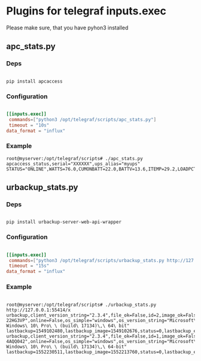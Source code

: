 # Plugins for telegraf inputs.exec

Please make sure, that you have pyhon3 installed

## apc_stats.py

### Deps
```

pip install apcaccess

```

### Configuration
```toml

[[inputs.exec]]
 commands=["python3 /opt/telegraf/scripts/apc_stats.py"]
 timeout = "10s"
data_format = "influx"

```

### Example
```
root@myserver:/opt/telegraf/scripts# ./apc_stats.py 
apcaccess_status,serial="XXXXXX",ups_alias="myups" STATUS="ONLINE",WATTS=76.0,CUMONBATT=22.0,BATTV=13.6,ITEMP=29.2,LOADPCT=19.0,NOMPOWER=400.0,TIMELEFT=25.4,BCHARGE=100.0,TONBATT=0.0,OUTPUTV=230.0

```

## urbackup_stats.py

### Deps
```

pip install urbackup-server-web-api-wrapper

```

### Configuration
```toml

[[inputs.exec]]
 commands=["python3 /opt/telegraf/scripts/urbackup_stats.py http://127.0.0.1:55414/x"]
 timeout = "15s"
data_format = "influx"

```

### Example
```

root@myserver:/opt/telegraf/scripts# ./urbackup_stats.py http://127.0.0.1:55414/x
urbackup,client_version_string="2.3.4",file_ok=False,id=2,image_ok=False,ip=None,last_filebackup_issues=2,lastseen=1549116049,name="DESKTOP-22HG3VP",online=False,os_simple="windows",os_version_string="Microsoft\ Windows\ 10\ Pro\ \ (build\ 17134)\,\ 64\ bit" lastbackup=1549102480,lastbackup_image=1549102676,status=0,lastbackup_elapsed=19102315.434444,lastbackup_image_elapsed=19102119.434444
urbackup,client_version_string="2.3.4",file_ok=False,id=1,image_ok=False,ip=None,last_filebackup_issues=0,lastseen=1552236442,name="DESKTOP-4AQQ042",online=False,os_simple="windows",os_version_string="Microsoft\ Windows\ 10\ Pro\ \ (build\ 17134)\,\ 64-bit" lastbackup=1552230511,lastbackup_image=1552213760,status=0,lastbackup_elapsed=15974284.434505,lastbackup_image_elapsed=15991035.434505

```


